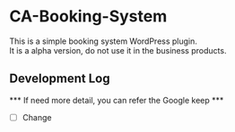 # CA-Booking-System
This is a simple booking system WordPress plugin.  
It is a alpha version, do not use it in the business products.


## Development Log
*** If need more detail, you can refer the Google keep ***
- [ ] Change


